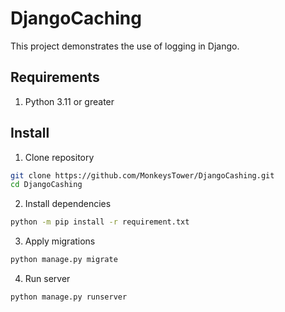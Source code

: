 # DjangoCaching

This project demonstrates the use of logging in Django.

## Requirements

1. Python 3.11 or greater

## Install

1. Clone repository
```bash
git clone https://github.com/MonkeysTower/DjangoCashing.git
cd DjangoCashing

```

2. Install dependencies
```bash
python -m pip install -r requirement.txt
```


3. Apply migrations
```bash
python manage.py migrate
```

4. Run server
```bash
python manage.py runserver
```